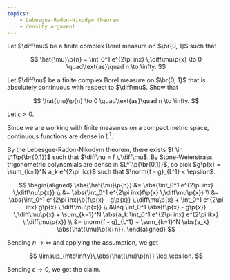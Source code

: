 ```yaml
---
topics:
    - Lebesgue-Radon-Nikodym theorem
    - density argument
---
```


<problem>

Let $\diff\mu$ be a finite complex Borel measure on $\br{0, 1}$ such that

$$
\hat{\mu}\p{n} = \int_0^1 e^{2\pi inx} \,\diff\mu\p{x} \to 0
\quad\text{as}\quad n \to \infty.
$$

Let $\diff\nu$ be a finite complex Borel measure on $\br{0, 1}$ that is absolutely continuous with respect to $\diff\mu$. Show that

$$
\hat{\nu}\p{n} \to 0
\quad\text{as}\quad n \to \infty.
$$

</problem>

<solution>

Let $\epsilon > 0$.

Since we are working with finite measures on a compact metric space, continuous functions are dense in $L^1$.

By the Lebesgue-Radon-Nikodym theorem, there exists $f \in L^1\p{\br{0,1}}$ such that $\diff\nu = f \,\diff\mu$. By Stone-Weierstrass, trigonometric polynomials are dense in $L^1\p{\br{0,1}}$, so pick $g\p{x} = \sum_{k=1}^N a_k e^{2\pi ikx}$ such that $\norm{f - g}_{L^1} < \epsilon$.

$$
\begin{aligned}
    \abs{\hat{\nu}\p{n}}
        &= \abs{\int_0^1 e^{2\pi inx} \,\diff\nu\p{x}} \\
        &= \abs{\int_0^1 e^{2\pi inx}f\p{x} \,\diff\mu\p{x}} \\
        &= \abs{\int_0^1 e^{2\pi inx}\p{f\p{x} - g\p{x}} \,\diff\mu\p{x} + \int_0^1 e^{2\pi inx} g\p{x} \,\diff\mu\p{x}} \\
        &\leq \int_0^1 \abs{f\p{x} - g\p{x}} \,\diff\mu\p{x} + \sum_{k=1}^N \abs{a_k \int_0^1 e^{2\pi inx} e^{2\pi ikx} \,\diff\mu\p{x}} \\
        &= \norm{f - g}_{L^1} + \sum_{k=1}^N \abs{a_k} \abs{\hat{\mu}\p{k+n}}.
\end{aligned}
$$

Sending $n \to \infty$ and applying the assumption, we get

$$
\limsup_{n\to\infty}\,\abs{\hat{\nu}\p{n}} \leq \epsilon.
$$

Sending $\epsilon \to 0$, we get the claim.

</solution>
